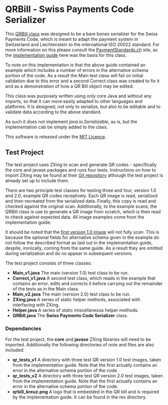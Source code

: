 # QRBill - Swiss Payments Code Serializer

This <a href="https://github.com/gaddobenedetti/QR-Bill/blob/master/src/com/gfb/test/QRBill.java">QRBill class</a> was designed to be a bare bones serializer for the Swiss Payments Code, which is meant to adapt the payment system in Switzerland and Liechtenstein to the international ISO 20022 standard. For more information on this please consult the <a href="http://www.paymentstandards.ch/">PaymentStandards.ch</a> site, as the <a href="https://www.paymentstandards.ch/dam/downloads/ig-qr-bill-en.pdf">implementation guide</a> here was the basis for this class.

To note on this implementation is that the above guide contained an example which includes a number of errors in the alternative schema portion of the code. As a result the Main test class will fail on initial validation due to this error and a second Correct class was created to fix it and as a demonstration of how a QR Bill object may be edited.

This class was purposely written using only core Java and without any imports, so that it can more easily adapted to other languages and platforms. It is designed, not only to serialize, but also to be editable and to validate data according to the above standard.

As such it does not implement <i>java.io.Serializable</i>, as is, but the implementation cab be simply added to the class.

This software is released under the <a href="https://github.com/gaddobenedetti/QR-Bill/blob/master/LICENSE.md">MIT Licence</a>.

<h2>Test Project</h2>

The test project uses ZXing to scan and generate QR codes - specifically the core and javase packages and runs four tests. Instructions on how to import ZXing may be found at their <a href="https://github.com/zxing/zxing">Git repository</a> although the test project is already set up to include them.

There are two principle test classes for testing three and four, version 1.0 and 2.0, example QR codes receptively. Each QR image is read, serialized and then recreated from the serialized data. Finally, this copy is read and checked against the original scan. Additionally, to the example scans, the QRBill class is use to generate a QR image from scratch, which is then read to check against expected data. All image examples come from the implementation guide.

It should be noted that the <a href="./qr_tests/Rechnung1.png">first version 1.0 image</a> will not fully scan. This is because the optional fields for alternative schema given in the example do not follow the described format as laid out in the implementation guide, despite, ironically, coming from the same guide. As a result they are omitted during serialization and do no appear in subsequent versions.

The test project consists of three classes:
<ul>
  <li> <b>Main_v1.java</b> The main (version 1.0) test class to be run.</li>
  <li> <b>Correct_v1.java</b> A second test class, which reads in the example that contains an error, edits and corrects it before carrying out the remainder of the tests as in the Main class.</li>
  <li> <b>Main_v2.java</b> The main (version 2.0) test class to be run.</li>
  <li> <b>ZXing.java</b> A series of static helper methods, associated with interfacing with ZXing.</li>
  <li> <b>Helper.java</b> A series of static miscellaneous helper methods.</li>
  <li> <b>QRBill.java</b> The <b>Swiss Payments Code Serializer</b> class.</li>
</ul>

<h3>Dependancies</h3>

For the test project, the <b>core</b> and <b>javase</b> ZXing libraries will need to be imported. Additionally the following directories of note and files are also included:
<ul>
  <li> <b>qr_tests_v1</b> A directory with three test QR version 1.0 test images, taken from the implementation guide. Note that the first actually contains an error in the alternative schema portion of the code.</li>
  <li> <b>qr_tests_v2</b> A directory with three test QR version 2.0 test images, taken from the implementation guide. Note that the first actually contains an error in the alternative schema portion of the code.</li>
  <li> <b>qrbill_kreuz.png</b> A logo that is embedded in the QR bill and is required by the implementation guide. It can be found in the res directory.</li>
</ul>

<!--h2>Other Implementations</h2>

A number of other implantations of the Swiss Payments Code Serializer are or are planned. These are:
<ul>
  <li> <b>Java</b>. Please note that due to the vanilla nature of the class, it is compatible with other Java versions and implementations, such as Android.</li>
  <li> <b>C#</b>. Planned - not yet available.</li>
  <li> <b>C++</b>. Planned - not yet available.</li>
  <li> <b>PHP</b>. Planned - not yet available.</li>
  <li> <b>Python</b>. Planned - not yet available.</li>
  <li> <b>Dart</b>. Planned - not yet available.</li>
</ul-->
